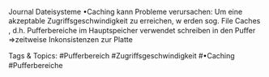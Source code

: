 Journal Dateisysteme
•Caching kann Probleme verursachen:
Um eine akzeptable Zugriﬀsgeschwindigkeit zu erreichen, w erden sog. File Caches , d.h. Puﬀerbereiche
im Hauptspeicher verwendet
schreiben in den Puﬀer ⇒zeitweise Inkonsistenzen zur Platte

   Tags & Topics:
   #Puﬀerbereich
   #Zugriﬀsgeschwindigkeit
   #•Caching
   #Puﬀerbereiche